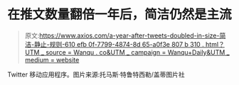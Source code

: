 # 在推文数量翻倍一年后，简洁仍然是主流

> 原文:[https://www.axios.com/a-year-after-tweets-doubled-in-size-简洁-静止-规则-610 efb 0f-7799-4874-8d 65-a0f3e 807 b 310 . html？UTM _ source = Wanqu . co&UTM _ campaign = Wanqu+Daily&UTM _ medium = website](https://www.axios.com/a-year-after-tweets-doubled-in-size--brevity-still-rules-610efb0f-7799-4874-8d65-a0f3e807b310.html?utm_source=wanqu.co&utm_campaign=Wanqu+Daily&utm_medium=website)



Twitter 移动应用程序。图片来源:托马斯·特鲁特西勒/盖蒂图片社

